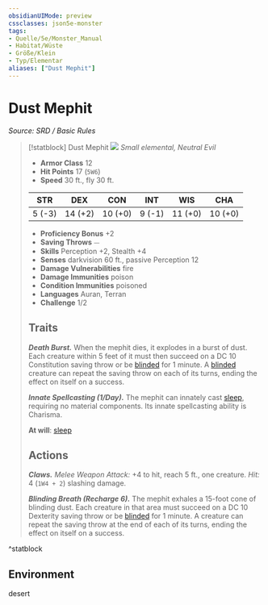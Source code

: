```yaml
---
obsidianUIMode: preview
cssclasses: json5e-monster
tags:
- Quelle/5e/Monster_Manual
- Habitat/Wüste
- Größe/Klein
- Typ/Elementar
aliases: ["Dust Mephit"]
---
```

# Dust Mephit
*Source: SRD / Basic Rules*  

> [!statblock] Dust Mephit
> ![](compendium/bestiary/elemental/token/dust-mephit.png#token)
> *Small elemental, Neutral Evil*
> 
> - **Armor Class** 12 
> - **Hit Points** 17 (`5W6`)
> - **Speed** 30 ft., fly 30 ft.
> 
> |STR|DEX|CON|INT|WIS|CHA|
> |:---:|:---:|:---:|:---:|:---:|:---:|
> | 5 (-3)|14 (+2)|10 (+0)| 9 (-1)|11 (+0)|10 (+0)|
> 
> - **Proficiency Bonus** +2
> - **Saving Throws** ⏤
> - **Skills** Perception +2, Stealth +4
> - **Senses** darkvision 60 ft., passive Perception 12
> - **Damage Vulnerabilities** fire
> - **Damage Immunities** poison
> - **Condition Immunities** poisoned
> - **Languages** Auran, Terran
> - **Challenge** 1/2
> 
> ## Traits
> 
> ***Death Burst.*** When the mephit dies, it explodes in a burst of dust. Each creature within 5 feet of it must then succeed on a DC 10 Constitution saving throw or be [blinded](rules/conditions.md#blinded) for 1 minute. A [blinded](rules/conditions.md#blinded) creature can repeat the saving throw on each of its turns, ending the effect on itself on a success.
> 
> ***Innate Spellcasting (1/Day).*** The mephit can innately cast [sleep](compendium/spells/sleep.md), requiring no material components. Its innate spellcasting ability is Charisma.
> 
> **At will**: [sleep](compendium/spells/sleep.md)
> 
> ## Actions
> 
> ***Claws.*** *Melee Weapon Attack:* +4 to hit, reach 5 ft., one creature. *Hit:* 4 (`1W4 + 2`) slashing damage.
> 
> ***Blinding Breath (Recharge 6).*** The mephit exhales a 15-foot cone of blinding dust. Each creature in that area must succeed on a DC 10 Dexterity saving throw or be [blinded](rules/conditions.md#blinded) for 1 minute. A creature can repeat the saving throw at the end of each of its turns, ending the effect on itself on a success.

^statblock

## Environment

desert